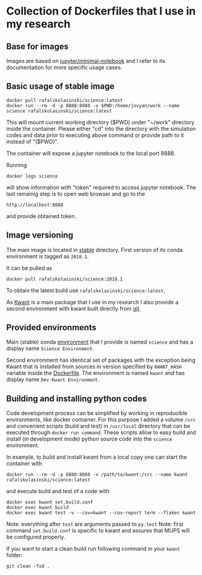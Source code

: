 # Collection of Dockerfiles that I use in my research

## Base for images

Images are based on [jupyter/minimal-notebook](https://github.com/jupyter/docker-stacks/tree/master/minimal-notebook) and I refer to its documentation for more specific usage cases.


## Basic usage of stable image

    docker pull rafalskolasinski/science:latest
    docker run --rm -d -p 8888:8888 -v $PWD:/home/jovyan/work --name science rafalskolasinski/science:latest

This will mount current working directory ($PWD) under "~/work" directory inside the container.
Please either "cd" into the directory with the simulation codes and data prior to executing above command or provide path to it instead of "($PWD)".

The container will expose a jupyter notebook to the local port 8888.

Running

    docker logs science

will show information with "token" required to access jupyter notebook.
The last remainig step is to open web browser and go to the

    http://localhost:8888

and provide obtained token.


## Image versioning
The main image is located in [stable](stable/) directory.
First version of its conda environment is tagged as ``2018.1``.

It can be pulled as

    docker pull rafalskolasinski/science:2018.1


To obtain the latest build use ``rafalskolasinski/science:latest``.

As [Kwant](https://kwant-project.org/) is a main package that I use in my research I also provide a second environment with kwant built directly from [git](https://gitlab.kwant-project.org/kwant/kwant).


## Provided environments
Main (stable) conda [environment](stable/environment.yml) that I provide is named ``science`` and has a
display name ``Science Environment``.

Second environment has identical set of packages with the exception being Kwant that is installed from sources in version specified by ``KWANT_HASH`` variable inside the [Dockerfile](stable/Dockerfile).
The environment is named ``kwant`` and has display name ``Dev-Kwant Environment``.


## Building and installing python codes
Code development process can be simplified by working in reproducible environments, like docker container.
For this purpose I added a volume ``/src`` and convenient scripts (build and test) in ``/usr/local`` directory that can be executed through ``docker run command``.
These scripts allow to easy build and install (in development mode) python source code into the ``science`` environment.

In example, to build and install kwant from a local copy one can start the container with

    docker run --rm -d -p 8888:8888 -v /path/to/kwant:/src --name kwant rafalskolasinski/science:latest

and execute build and test of a code with

    docker exec kwant set.build.conf
    docker exec kwant build
    docker exec kwant test -v --cov=kwant --cov-report term --flakes kwant

Note: everything after ``test`` are arguments passed to ``py.test``
Note: first command ``set.build.conf`` is specific to kwant and assures that MUPS will be configured properly.

If you want to start a clean build run following command in your ``kwant`` folder:

    git clean -fxd .
